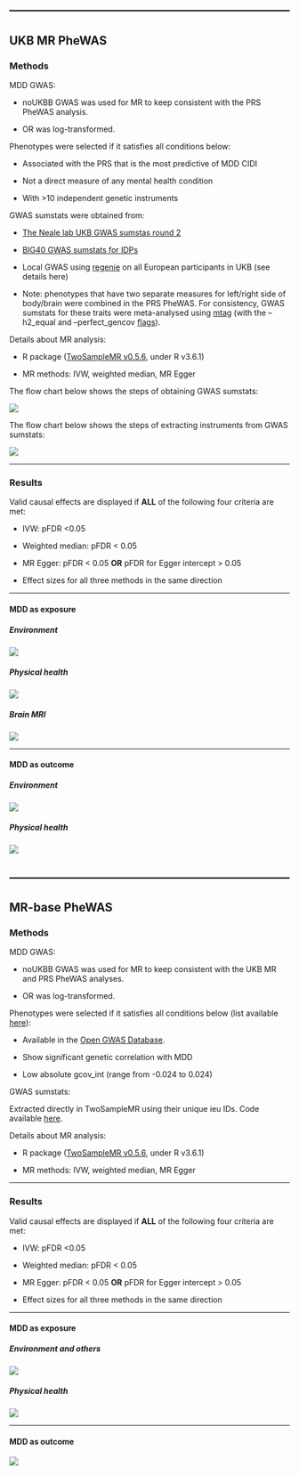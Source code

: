 ————————————————————————
------------------------

UKB MR PheWAS
-------------

### Methods

MDD GWAS:

-   noUKBB GWAS was used for MR to keep consistent with the PRS PheWAS
    analysis.

-   OR was log-transformed.

Phenotypes were selected if it satisfies all conditions below:

-   Associated with the PRS that is the most predictive of MDD CIDI

-   Not a direct measure of any mental health condition

-   With &gt;10 independent genetic instruments

GWAS sumstats were obtained from:

-   [The Neale lab UKB GWAS sumstas round
    2](https://docs.google.com/spreadsheets/d/1kvPoupSzsSFBNSztMzl04xMoSC3Kcx3CrjVf4yBmESU/edit#gid=227859291)

-   [BIG40 GWAS sumstats for
    IDPs](https://open.win.ox.ac.uk/ukbiobank/big40/BIG40-IDPs_v4/IDPs.html)

-   Local GWAS using
    [regenie](https://rgcgithub.github.io/regenie/recommendations/) on
    all European participants in UKB (see details here)

-   Note: phenotypes that have two separate measures for left/right side
    of body/brain were combined in the PRS PheWAS. For consistency, GWAS
    sumstats for these traits were meta-analysed using
    [mtag](https://github.com/JonJala/mtag/wiki/Tutorial-1:-The-Basics)
    (with the –h2\_equal and –perfect\_gencov
    [flags](https://github.com/JonJala/mtag/wiki/Tutorial-2:-Special-Options)).

Details about MR analysis:

-   R package ([TwoSampleMR
    v0.5.6](https://mrcieu.github.io/TwoSampleMR/articles/index.html),
    under R v3.6.1)

-   MR methods: IVW, weighted median, MR Egger

The flow chart below shows the steps of obtaining GWAS sumstats:

![](/exports/igmm/eddie/GenScotDepression/shen/ActiveProject/Collab/mdd-meta/docs/figures/mr_flowchart1.PNG)

The flow chart below shows the steps of extracting instruments from GWAS
sumstats:

![](/exports/igmm/eddie/GenScotDepression/shen/ActiveProject/Collab/mdd-meta/docs/figures/mr_flowchart2.PNG)

------------------------------------------------------------------------

### Results

Valid causal effects are displayed if **ALL** of the following four
criteria are met:

-   IVW: pFDR &lt;0.05

-   Weighted median: pFDR &lt; 0.05

-   MR Egger: pFDR &lt; 0.05 **OR** pFDR for Egger intercept &gt; 0.05

-   Effect sizes for all three methods in the same direction

------------------------------------------------------------------------

#### MDD as exposure

##### Environment

![](summary.mr_phewas_files/figure-markdown_strict/unnamed-chunk-2-1.png)

##### Physical health

![](summary.mr_phewas_files/figure-markdown_strict/unnamed-chunk-3-1.png)

##### Brain MRI

![](summary.mr_phewas_files/figure-markdown_strict/unnamed-chunk-4-1.png)

------------------------------------------------------------------------

#### MDD as outcome

##### Environment

![](summary.mr_phewas_files/figure-markdown_strict/unnamed-chunk-6-1.png)

##### Physical health

![](summary.mr_phewas_files/figure-markdown_strict/unnamed-chunk-7-1.png)

————————————————————————
------------------------

MR-base PheWAS
--------------

### Methods

MDD GWAS:

-   noUKBB GWAS was used for MR to keep consistent with the UKB MR and
    PRS PheWAS analyses.

-   OR was log-transformed.

Phenotypes were selected if it satisfies all conditions below (list
available
[here](https://github.com/psychiatric-genomics-consortium/mdd-meta/blob/gsem/docs/tables/ldsc_open_mr_candidates.txt)):

-   Available in the [Open GWAS Database](https://gwas.mrcieu.ac.uk/).

-   Show significant genetic correlation with MDD

-   Low absolute gcov\_int (range from -0.024 to 0.024)

GWAS sumstats:

Extracted directly in TwoSampleMR using their unique ieu IDs. Code
available
[here](https://mrcieu.github.io/TwoSampleMR/articles/perform_mr.html#multivariable-mr-1).

Details about MR analysis:

-   R package ([TwoSampleMR
    v0.5.6](https://mrcieu.github.io/TwoSampleMR/articles/index.html),
    under R v3.6.1)

-   MR methods: IVW, weighted median, MR Egger

------------------------------------------------------------------------

### Results

Valid causal effects are displayed if **ALL** of the following four
criteria are met:

-   IVW: pFDR &lt;0.05

-   Weighted median: pFDR &lt; 0.05

-   MR Egger: pFDR &lt; 0.05 **OR** pFDR for Egger intercept &gt; 0.05

-   Effect sizes for all three methods in the same direction

------------------------------------------------------------------------

#### MDD as exposure

##### Environment and others

![](summary.mr_phewas_files/figure-markdown_strict/unnamed-chunk-9-1.png)

##### Physical health

![](summary.mr_phewas_files/figure-markdown_strict/unnamed-chunk-10-1.png)

------------------------------------------------------------------------

#### MDD as outcome

![](summary.mr_phewas_files/figure-markdown_strict/unnamed-chunk-12-1.png)
